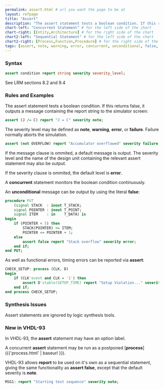 ```yaml
---
permalink: assert.html # url you want the page to be at
layout: refpage
title: "Assert"
description: "The assert statement tests a boolean condition. If this returns false, it outputs a message containing the report string to the simulator screen."
chart-left: "Concurrent Statement" # for the left side of the chart
chart-right: [Entity,Architecture] # for the right side of the chart
chart2-left: "Sequential Statement" # for the left side of the chart
chart2-right: [Process,Function,Procedure] # for the right side of the chart
tags: [assert, note, warning, error, concurrent, unconditional, false, report]
---
```



<h3 class="text-hr"><span>Syntax</span></h3>

```vhdl
assert condition report string severity severity_level;
```

See LRM sections 8.2 and 9.4

<h3 class="text-hr"><span>Rules and Examples</span></h3>

The assert statement tests a boolean condition. If this returns false, it outputs a message containing the report string to the simulator screen:
```vhdl
assert (J /= C) report "J = C" severity note;
```

The severity level may be defined as __note__, __warning__, __error__, or __failure__. Failure normally aborts the simulation.
```vhdl
assert (not OVERFLOW) report "Accumulator overflowed" severity failure;
```

If the message clause is ommited, a default message is output. The severity level and the name of the design unit containing the relevant assert statement may also be output.

If the severity clause is ommited, the default level is __error__.

A __concurrent__ statement monitors the boolean condition continuously.

An __unconditional__ message can be output by using the literal __false__:
```vhdl
procedure PUT
    (signal STACK  : inout T_STACK;
    signal POINTER : inout T_POINT;
    signal ITEM    : in    T_DATA) is
begin
    if (POINTER < 5) then
        STACK(POINTER) <= ITEM;
        POINTER <= POINTER + 1;
    else
        assert false report "Stack overflow" severity error;
    end if;
end PUT;
```

As well as functional errors, timing errors can be reported via __assert__:
```vhdl
CHECK_SETUP: process (CLK, D)
begin
    if (CLK'event and CLK = '1') then
        assert D'stable(SETUP_TIME) report "Setup Violation..." severity warning;
    end if;
end process CHECK_SETUP;
```

<h3 class="text-hr"><span>Synthesis Issues</span></h3>

Assert statements are ignored by logic synthesis tools.

<h3 class="text-hr"><span>New in VHDL-93</span></h3>

In VHDL-93, the __assert__ statement may have an option label.

A concurrent __assert__ statement may be run as a postponed [__process__]({{'process.html' | baseurl }}).

VHDL-93 allows __report__ to be used on it's own as a sequential statement, giving the same functionality as __assert false__, except that the default severity is __note__.

```vhdl
MSG1: report "Starting test sequence" severity note;
```
